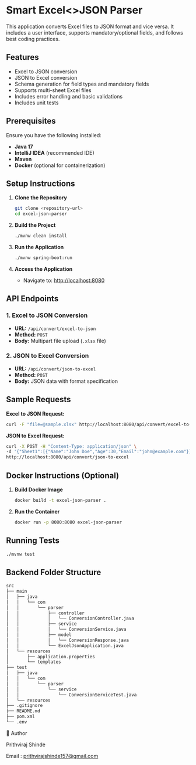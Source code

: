 # Smart Excel<>JSON Parser

This application converts Excel files to JSON format and vice versa. It includes a user interface, supports mandatory/optional fields, and follows best coding practices.

## Features
- Excel to JSON conversion
- JSON to Excel conversion
- Schema generation for field types and mandatory fields
- Supports multi-sheet Excel files
- Includes error handling and basic validations
-  Includes unit tests

## Prerequisites
Ensure you have the following installed:
- **Java 17**
- **IntelliJ IDEA** (recommended IDE)
- **Maven**
- **Docker** (optional for containerization)

## Setup Instructions
1. **Clone the Repository**
   ```bash
   git clone <repository-url>
   cd excel-json-parser
   ```

2. **Build the Project**
   ```bash
   ./mvnw clean install
   ```

3. **Run the Application**
   ```bash
   ./mvnw spring-boot:run
   ```

4. **Access the Application**
    - Navigate to: [http://localhost:8080](http://localhost:8080)

## API Endpoints

### 1. **Excel to JSON Conversion**
- **URL:** `/api/convert/excel-to-json`
- **Method:** `POST`
- **Body:** Multipart file upload (`.xlsx` file)

### 2. **JSON to Excel Conversion**
- **URL:** `/api/convert/json-to-excel`
- **Method:** `POST`
- **Body:** JSON data with format specification

## Sample Requests
**Excel to JSON Request:**
```bash
curl -F "file=@sample.xlsx" http://localhost:8080/api/convert/excel-to-json
```

**JSON to Excel Request:**
```bash
curl -X POST -H "Content-Type: application/json" \
-d '{"Sheet1":[{"Name":"John Doe","Age":30,"Email":"john@example.com"}]}' \
http://localhost:8080/api/convert/json-to-excel
```

## Docker Instructions (Optional)
1. **Build Docker Image**
   ```bash
   docker build -t excel-json-parser .
   ```

2. **Run the Container**
   ```bash
   docker run -p 8080:8080 excel-json-parser
   ```

## Running Tests
```bash
./mvnw test
```

## Backend Folder Structure
```bash
src
├── main
│   ├── java
│   │   └── com
│   │       └── parser
│   │           ├── controller
│   │           │   └── ConversionController.java
│   │           ├── service
│   │           │   └── ConversionService.java
│   │           ├── model
│   │           │   └── ConversionResponse.java
│   │           └── ExcelJsonApplication.java
│   └── resources
│       ├── application.properties
│       └── templates
├── test
│   ├── java
│   │   └── com
│   │       └── parser
│   │           └── service
│   │               └── ConversionServiceTest.java
│   └── resources
├── .gitignore
├── README.md
├── pom.xml
└── .env
```


📝 Author

Prithviraj Shinde

Email : prithvirajshinde157@gmail.com


